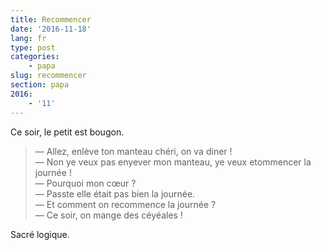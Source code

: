 ```yaml
---
title: Recommencer
date: '2016-11-18'
lang: fr
type: post
categories:
    - papa
slug: recommencer
section: papa
2016:
    - '11'
---
```


Ce soir, le petit est bougon.

<!--more-->

> — Allez, enlève ton manteau chéri, on va diner !  
> — Non ye veux pas enyever mon manteau, ye veux etommencer la journée !  
> — Pourquoi mon cœur ?  
> — Passte elle était pas bien la journée.  
> — Et comment on recommence la journée ?  
> — Ce soir, on mange des céyéales !

Sacré logique.